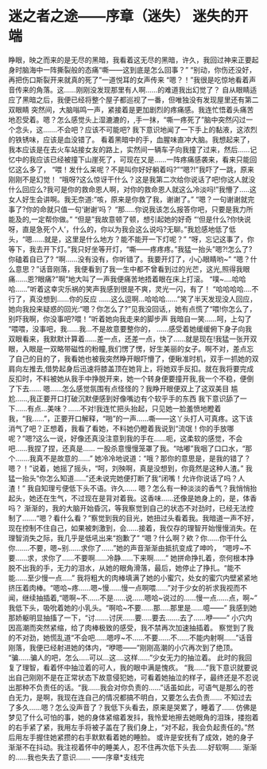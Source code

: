 # 迷之者之途——序章（迷失）        迷失的开端

睁眼，映之而来的是无尽的黑暗，我看着这无尽的黑暗，许久，我回过神来正要起身时脑海中一阵撕裂般的态痛“嘶——这到底是怎么回事？”
“别动，你伤还没好，再把伤口斯裂开来就真的死了”一道悦耳的女声传来
“嗯？！”我很是吃惊地看着声音传来的角落。这……刚刚没发现那里有人啊……的难道我出幻觉了？
自从眼睛适应了黑暗之后，我便已经将整个屋子都巡视了一番，但唯独没有发现屋里还有第二双眼睛
突然间，大脑嗡鸣一声，紧接着是更加剧烈的疼痛感。我连忙悟着头痛苦地忍受着。嗯？怎么感觉头上湿漉漉的，,手一抹，“嘶一疼死了”脑中突然闪过一个念头，这…….不会吧？应该不可能吧?
我下意识地闻了一下手上的黏液，这浓烈的铁锈味，应该是血没错了。
看着黑暗中的手，血腥味直冲大脑。我想起来了，我本应该是在去火车站接女友的路上，实然间一辆车子向我撞了过来，然后……记忆中的我应该已经被撞下山崖死了，可现在又是……一阵疼痛感袭来，看来只能回忆这么多了，
“喂！发什么呆呢？不是叫你好好躺着吗?”“嗯?!”我吓了一跳，原来刚刚不是幻觉！
“哦呀?这么惊讶干什么？这是我第二次给你说话了吧!你这人就没什么回应么?我可是你的救命恩人啊，对你的救命恩人就这么冷淡吗!”我懵了…..这女人好生会讲啊。我无奈道:”咳，原来是你救了我，谢谢了。”
“嗯？一句谢谢就完事了?你的命就只值一句‘谢谢’吗？
“那…..你说我该怎么报答你吧，只要是我力所能及的,一定帮你做。”
“但是”我故意顿了顿，想引起她的好奇
“‘但是什么?你快说呀，直是急死个人’，什么的，你以为我会这么说吗?无聊。”我尬感地低了低头，“嗯……就是，这里是什么地方？能不能开一下灯呢？”
“呀，忘记这事了，你等下，我去开下灯。”我只好坐等开灯，“嘶——疼疼疼。”我猛一抬头”嗯?!怎么了?你磕着自已了?
“啊……没有没有，你听错了。我要开灯了，小心眼睛哟~”
“嗯？什么意思？”话音刚落，我便看到了我一生中都不曾看到过的光芒，这光,照得我眼痛……恩?眼痛?”啊”地大叫了一声我便痛苦地捂着眼在床上打滚。
“噗~….哈哈哈……”听着这幸灾乐祸的笑声我感到很是不爽，灵光一闪，有了！
“哈哈哈哈….不行了，真没想到……你的反应
……这么逗啊…哈哈哈……”笑了半天发现没人回应，她向我投来疑惑的回光:“嗯？你怎么了?”见我没回话,，她有点慌了“喂!你怎么了，别吓我啊，你没事吧?喂！”听着她向我走来的脚步声
我暗自一笑……呵，上勾了
“喂喂，没事吧，我……我…不是故意要整你的， ……感受着她缓缓俯下身子向我双眼看来，我默默计算着……差一点，还差一点，快了……就是现在!我猛一张开双眼，入眼是一双略带磁性的粉瞳,我们愣了愣，好生美丽的女子。啊不对，差点忘了自己的目的了，我看她也被我突然睁开眼吓懵了，便瞅准时机，双手一抓她的双肩向左推去,借势起身后迅速将膝盖顶在她背上，将她双手反扣。就在我将要完成反扣时，不料被她从我手中挣脱开来，她一个转身便要撞开我,我一个不稳，便倒了下去……
嗯……怎么感觉氛围有点怪怪的？我睁开眼便双上了这双美目
尴尬……,我正要开口打破沉默便感到好像嘴边有个软乎手的东西
我下意识舔了一下……有点…美味？……不对!我连忙把头抬起，只见她一脸羞愤地瞪着我，“我……”，正要开口解释，“啪”的一声……嘶——这丫头打人可真疼。这下该消气了吧？正想着，我看了看她，不料她仍瞪着我说到“流氓！你的手放哪呢？”嗯?这么一说，好像还真没注意到我的手在……呃，这柔软的感觉，不会吧……我捏了捏，还真是……
一股杀意慢慢笼罩了我。“咕嘟”我咽了口口水，“那个…….我真不是故意的……”
她冷冷地说道：“哦？那你的意思是，是我的错了？嗯？！”说着，她摇了摇头，“呵，刘殃啊，真是没想到，你竟然是这种人渣。”
我猛一抬头“你怎么知道……”还未说完她便打断了我“闭嘴！允许你说话了吗？人渣！”
我自知理亏便低下头不语。许久……
嗯？怎么有一种淡淡的香气？我悄悄抬起头，她还在生气，不过现在是背对着我。这香味……还像是她身上的，是，体香吗？
渐渐的，我的大脑开始昏沉，等我察觉到自己的状态不对劲时，已经无法控制了…….“嗯？看什么看？”察觉到我的目光，她扭过头看着我。我暗道一声不好，现在控制不住自己，如果被刺激到，会……接着，我仅存的理智开始慢慢消失。在理智消失之际，我几乎是低吼出来“抱歉了”
“嗯？什么啊？欸？你……你干什么你…….不要，嗯~别……求你了……”她的声音渐渐由抵抗变成了呻吟，
“嗯哼~不要……求，求你了……不要啊……冷静……下来啊……”
她拼命挣扎着，奈何根本挣脱不出我的手，无力的泪水，从她的眼角滑落，最后，她停止了挣扎。“能不能……至少慢一点…..”
我将粗大的肉棒填满了她的小蜜穴，处女的蜜穴内壁紧紧地挤压着肉棒。“嗯哈~疼……嗯~慢……慢一点啊喂……”对于少女的祈求我视而不闻，继续抽插着,“嗯啊~不……不是……说……嗯哈~说过的……慢一点……点，啊~”
我低下头，吸吮着她的小乳头。“啊哈~不要……那…..那里是……噫——”
我感到她那娇躯明显抽搐了一下，“讨…….讨厌……要…..要去…….去了……咿——”
小穴内因高潮而突然紧缩，给了肉棒极致的感受，我不禁再次加速抽插着。
察觉到了我的不对劲，她慌乱道“不会吧……嗯哼~不……不要……不……不能内射啊……”话音刚落，我便已经射进她的体内，“咿嗯——”刚刚高潮的小穴再次到了绝顶。
“骗……骗人的吧，怎么…..可以…这….这样……”少女无力的抽泣着。
此时的我回复了理智，看着怀中抽泣着的可人，我的眼中满是愧疚。
“我……”我下意识就要说出自己刚刚不是在正常状态下故意侵犯她，可看着她抽泣的样子，最终还是不忍说出那种不负责任的话。“我……我会对你负责的……”话虽如此，可语气是那么的苍白无力，是啊，我现在连自己的情况都搞不明白，又要怎么去负责……
不知过去了多久……嗯？怎么没声音了？我低下头看去，原来是哭累了，睡着了……
仿佛是梦见了什么可怕的事，她的身体紧缩着发抖，我怜爱地擦去她眼角的泪珠，搂抱着的右手紧了紧，我用左手将被子盖在了我们身上，“对不起，我会负起责任的。”然后用左手握住她紧攒的右手默默看着她的睡脸。
或许是安抚有了成效，她的身子渐渐不在抖动。我注视着怀中的睡美人，忍不住再次低下头去……好软啊……
渐渐的……我也失去了意识…….
——序章*支线完 

